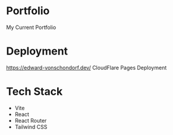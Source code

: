 # Portfolio
My Current Portfolio

<!-- ![Portfolio](./public/assets/img/reactPortfolio.png) -->


# Deployment
https://edward-vonschondorf.dev/
CloudFlare Pages Deployment

# Tech Stack
- Vite
- React
- React Router
- Tailwind CSS